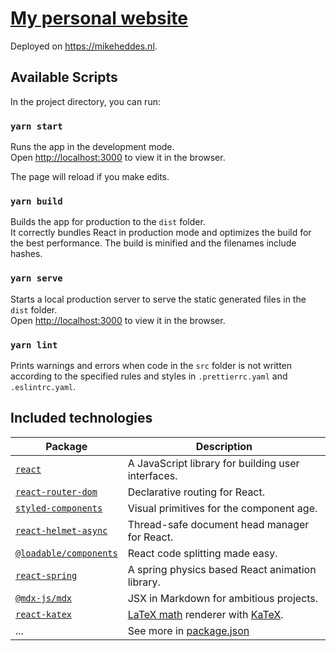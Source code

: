 # [My personal website](https://mikeheddes.nl)

Deployed on https://mikeheddes.nl.

## Available Scripts

In the project directory, you can run:

### `yarn start`

Runs the app in the development mode.<br>
Open [http://localhost:3000](http://localhost:3000) to view it in the browser.

The page will reload if you make edits.

### `yarn build`

Builds the app for production to the `dist` folder.<br>
It correctly bundles React in production mode and optimizes the build for the best performance. The build is minified and the filenames include hashes.

### `yarn serve`

Starts a local production server to serve the static generated files in the `dist` folder.<br>
Open [http://localhost:3000](http://localhost:3000) to view it in the browser.

### `yarn lint`

Prints warnings and errors when code in the `src` folder is not written according to the specified rules and styles in `.prettierrc.yaml` and `.eslintrc.yaml`.

## Included technologies

| Package                                                                                                   | Description                                                                                                          |
| --------------------------------------------------------------------------------------------------------- | -------------------------------------------------------------------------------------------------------------------- |
| [`react`](https://github.com/facebook/react)                                                              | A JavaScript library for building user interfaces.                                                                   |
| [`react-router-dom`](https://github.com/ReactTraining/react-router/tree/master/packages/react-router-dom) | Declarative routing for React.                                                                                       |
| [`styled-components`](https://github.com/styled-components/styled-components)                             | Visual primitives for the component age.                                                                             |
| [`react-helmet-async`](https://github.com/staylor/react-helmet-async)                                     | Thread-safe document head manager for React.                                                                         |
| [`@loadable/components`](https://github.com/smooth-code/loadable-components)                              | React code splitting made easy.                                                                                      |
| [`react-spring`](https://github.com/drcmda/react-spring)                                                  | A spring physics based React animation library.                                                                      |
| [`@mdx-js/mdx`](https://github.com/mdx-js/mdx)                                                            | JSX in Markdown for ambitious projects.                                                                              |
| [`react-katex`](https://github.com/MatejMazur/react-katex)                                                | [LaTeX math](https://en.wikibooks.org/wiki/LaTeX/Mathematics) renderer with [KaTeX](https://github.com/KaTeX/KaTeX). |
| ...                                                                                                       | See more in [package.json](https://github.com/mikeheddes/mikeheddes-website/blob/master/package.json)                |
